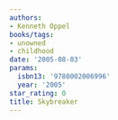 ```yaml
---
authors:
- Kenneth Oppel
books/tags:
- unowned
- childhood
date: '2005-08-03'
params:
  isbn13: '9780002006996'
  year: '2005'
star_rating: 0
title: Skybreaker
---
```


<!--more-->